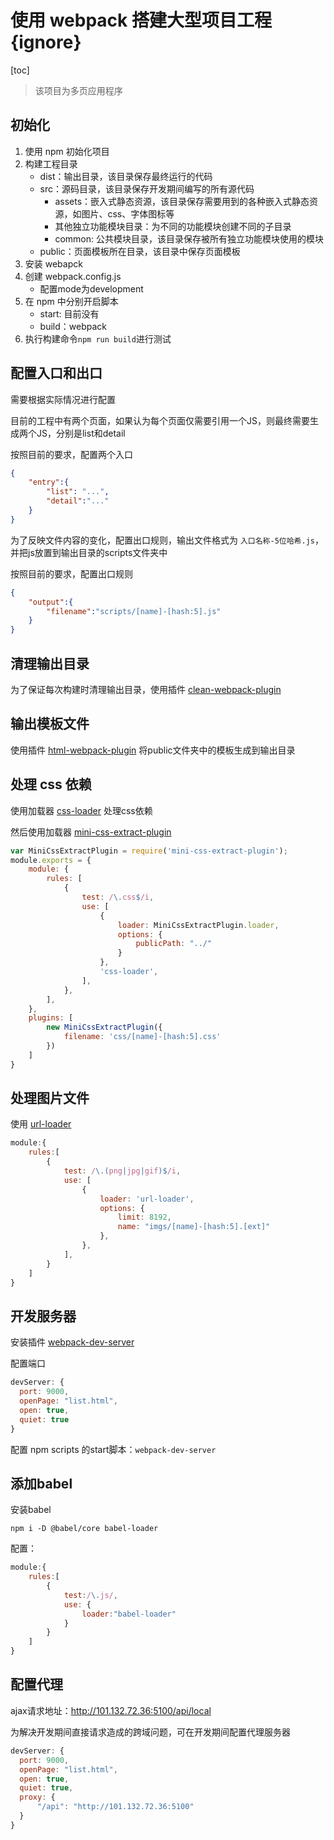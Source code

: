 # 使用 webpack 搭建大型项目工程 {ignore}

[toc]

> 该项目为多页应用程序

## 初始化

1. 使用 npm 初始化项目
2. 构建工程目录
   - dist：输出目录，该目录保存最终运行的代码
   - src：源码目录，该目录保存开发期间编写的所有源代码
     - assets：嵌入式静态资源，该目录保存需要用到的各种嵌入式静态资源，如图片、css、字体图标等
     - 其他独立功能模块目录：为不同的功能模块创建不同的子目录
     - common: 公共模块目录，该目录保存被所有独立功能模块使用的模块
   - public：页面模板所在目录，该目录中保存页面模板
3. 安装 webapck
4. 创建 webpack.config.js
   - 配置mode为development
5. 在 npm 中分别开启脚本
   - start: 目前没有
   - build：webpack
6. 执行构建命令```npm run build```进行测试

## 配置入口和出口

需要根据实际情况进行配置

目前的工程中有两个页面，如果认为每个页面仅需要引用一个JS，则最终需要生成两个JS，分别是list和detail

按照目前的要求，配置两个入口

```json
{
    "entry":{
        "list": "...",
        "detail":"..."
    }
}
```

为了反映文件内容的变化，配置出口规则，输出文件格式为 ``` 入口名称-5位哈希.js ```，并把js放置到输出目录的scripts文件夹中

按照目前的要求，配置出口规则

```json
{
    "output":{
        "filename":"scripts/[name]-[hash:5].js"
    }
}
```

## 清理输出目录

为了保证每次构建时清理输出目录，使用插件 [clean-webpack-plugin](https://www.npmjs.com/package/clean-webpack-plugin)

## 输出模板文件

使用插件 [html-webpack-plugin](https://www.npmjs.com/package/html-webpack-plugin) 将public文件夹中的模板生成到输出目录

## 处理 css 依赖

使用加载器 [css-loader](https://www.npmjs.com/package/css-loader) 处理css依赖

然后使用加载器 [mini-css-extract-plugin](https://github.com/webpack-contrib/mini-css-extract-plugin) 

```js
var MiniCssExtractPlugin = require('mini-css-extract-plugin');
module.exports = {
    module: {
        rules: [
            {
                test: /\.css$/i,
                use: [
                    {
                        loader: MiniCssExtractPlugin.loader,
                        options: {
                            publicPath: "../"
                        }
                    },
                    'css-loader',
                ],
            },
        ],
    },
    plugins: [
        new MiniCssExtractPlugin({
            filename: 'css/[name]-[hash:5].css'
        })
    ]
}
```

## 处理图片文件

使用 [url-loader](https://www.npmjs.com/package/file-loader)

```js
module:{
    rules:[
        {
            test: /\.(png|jpg|gif)$/i,
            use: [
                {
                    loader: 'url-loader',
                    options: {
                        limit: 8192,
                        name: "imgs/[name]-[hash:5].[ext]"
                    },
                },
            ],
        }
    ]
}
```

## 开发服务器

安装插件 [webpack-dev-server](https://www.npmjs.com/package/webpack-dev-server)

配置端口

```js
devServer: {
  port: 9000,
  openPage: "list.html",
  open: true,
  quiet: true
}
```

配置 npm scripts 的start脚本：```webpack-dev-server```

## 添加babel

安装babel 

```shell
npm i -D @babel/core babel-loader
```

配置：

```js
module:{
    rules:[ 
        {
            test:/\.js/, 
            use: {
                loader:"babel-loader" 
            }
        }
    ]
}
```

## 配置代理

ajax请求地址：http://101.132.72.36:5100/api/local

为解决开发期间直接请求造成的跨域问题，可在开发期间配置代理服务器

```js
devServer: {
  port: 9000,
  openPage: "list.html",
  open: true,
  quiet: true,
  proxy: {
      "/api": "http://101.132.72.36:5100"
  }
}
```